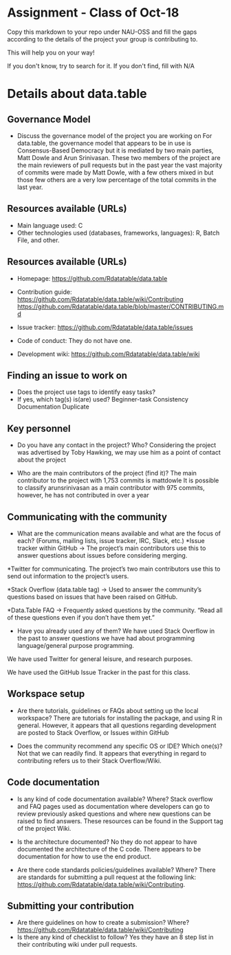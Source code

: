 # Assignment - Class of Oct-18

Copy this markdown to your repo under NAU-OSS and fill the gaps according to the details of the project your group is contributing to.

This will help you on your way!

If you don't know, try to search for it. If you don't find, fill with N/A

# Details about data.table

## Governance Model

  * Discuss the governance model of the project you are working on
For data.table, the governance model that appears to be in use is Consensus-Based Democracy but it is mediated by two main parties, Matt Dowle and Arun Srinivasan. These two members of the project are the main reviewers of pull requests but in the past year the vast majority of commits were made by Matt Dowle, with a few others mixed in but those few others are a very low percentage of the total commits in the last year.



## Resources available (URLs)

  * Main language used: C
  * Other technologies used (databases, frameworks, languages): R, Batch File, and other.

## Resources available (URLs)

  * Homepage: https://github.com/Rdatatable/data.table 

  * Contribution guide:
https://github.com/Rdatatable/data.table/wiki/Contributing https://github.com/Rdatatable/data.table/blob/master/CONTRIBUTING.md 

  * Issue tracker: https://github.com/Rdatatable/data.table/issues 

  * Code of conduct: They do not have one.

  * Development wiki: https://github.com/Rdatatable/data.table/wiki 

## Finding an issue to work on
  
  * Does the project use tags to identify easy tasks?
  * If yes, which tag(s) is(are) used?
Beginner-task 
Consistency 
Documentation 
Duplicate 

  
## Key personnel

  * Do you have any contact in the project? Who?
Considering the project was advertised by Toby Hawking, we may use him as a point of contact about the project 

  * Who are the main contributors of the project (find it)?
The main contributor to the project with 1,753 commits is mattdowle 
It is possible to classify arunsrinivasan as a main contributor with 975 commits, however, he has not contributed in over a year 
  
## Communicating with the community
  
  * What are the communication means available and what are the focus of each? (Forums, mailing lists, issue tracker, IRC, Slack, etc.)
*Issue tracker within GitHub → The project’s main contributors use this to answer questions about issues before considering merging. 

*Twitter for communicating. The project’s two main contributors use this to send out information to the project’s users. 

*Stack Overflow (data.table tag) → Used to answer the community’s questions based on issues that have been raised on GitHub. 

*Data.Table FAQ → Frequently asked questions by the community. “Read all of these questions even if you don’t have them yet.” 

  * Have you already used any of them?
We have used Stack Overflow in the past to answer questions we have had about programming language/general purpose programming. 

We have used Twitter for general leisure, and research purposes.  
 
We have used the GitHub Issue Tracker in the past for this class. 

## Workspace setup

  * Are there tutorials, guidelines or FAQs about setting up the local workspace?
There are tutorials for installing the package, and using R in general. However, it appears that all questions regarding development are posted to Stack Overflow, or Issues within GitHub 

  * Does the community recommend any specific OS or IDE? Which one(s)?
Not that we can readily find. It appears that everything in regard to contributing refers us to their Stack Overflow/Wiki. 

## Code documentation
  
   * Is any kind of code documentation available? Where?
Stack overflow and FAQ pages used as documentation where developers can go to review previously asked questions and where new questions can be raised to find answers. These resources can be found in the Support tag of the project Wiki.
    
   * Is the architecture documented? 
No they do not appear to have documented the architecture of the C code. There appears to be documentation for how to use the end product. 

   * Are there code standards policies/guidelines available? Where? 
There are standards for submitting a pull request at the following link: https://github.com/Rdatatable/data.table/wiki/Contributing. 
    
## Submitting your contribution

  * Are there guidelines on how to create a submission? Where? https://github.com/Rdatatable/data.table/wiki/Contributing
  * Is there any kind of checklist to follow? 
Yes they have an 8 step list in their contributing wiki under pull requests.

